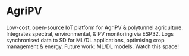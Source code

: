 # AgriPV
Low-cost, open-source IoT platform for AgriPV &amp; polytunnel agriculture. Integrates spectral, environmental, &amp; PV monitoring via ESP32. Logs synchronised data to SD for ML/DL applications, optimising crop management &amp; energy. Future work: ML/DL models. Watch this space!



